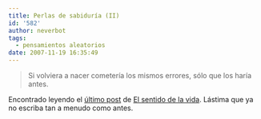 ```yaml
---
title: Perlas de sabiduría (II)
id: '582'
author: neverbot
tags:
  - pensamientos aleatorios
date: 2007-11-19 16:35:49
---
```


> Si volviera a nacer cometería los mismos errores, sólo que los haría antes.

Encontrado leyendo el [último post](http://elsentidodelavida.net/un-par-de-consejos-sin-pretensiones) de [El sentido de la vida](http://elsentidodelavida.net/). Lástima que ya no escriba tan a menudo como antes.